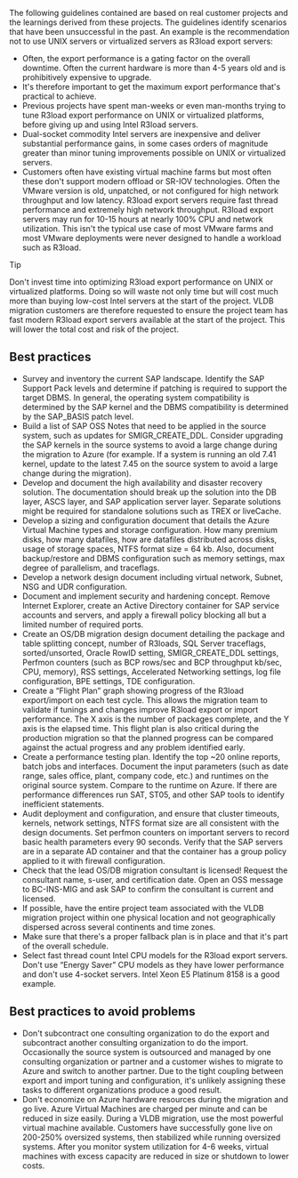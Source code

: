 The following guidelines contained are based on real customer projects and the learnings derived from these projects. The guidelines identify scenarios that have been unsuccessful in the past. An example is the recommendation not to use UNIX servers or virtualized servers as R3load export servers:

- Often, the export performance is a gating factor on the overall downtime. Often the current hardware is more than 4-5 years old and is prohibitively expensive to upgrade.
- It's therefore important to get the maximum export performance that's practical to achieve.
- Previous projects have spent man-weeks or even man-months trying to tune R3load export performance on UNIX or virtualized platforms, before giving up and using Intel R3load servers.
- Dual-socket commodity Intel servers are inexpensive and deliver substantial performance gains, in some cases orders of magnitude greater than minor tuning improvements possible on UNIX or virtualized servers.
- Customers often have existing virtual machine farms but most often these don't support modern offload or SR-IOV technologies. Often the VMware version is old, unpatched, or not configured for high network throughput and low latency. R3load export servers require fast thread performance and extremely high network throughput. R3load export servers may run for 10-15 hours at nearly 100% CPU and network utilization. This isn't the typical use case of most VMware farms and most VMware deployments were never designed to handle a workload such as R3load.

> [!TIP]
> Don't invest time into optimizing R3load export performance on UNIX or virtualized platforms. Doing so will waste not only time but will cost much more than buying low-cost Intel servers at the start of the project. VLDB migration customers are therefore requested to ensure the project team has fast modern R3load export servers available at the start of the project. This will lower the total cost and risk of the project.

## Best practices

- Survey and inventory the current SAP landscape. Identify the SAP Support Pack levels and determine if patching is required to support the target DBMS. In general, the operating system compatibility is determined by the SAP kernel and the DBMS compatibility is determined by the SAP\_BASIS patch level.
- Build a list of SAP OSS Notes that need to be applied in the source system, such as updates for SMIGR\_CREATE\_DDL. Consider upgrading the SAP kernels in the source systems to avoid a large change during the migration to Azure (for example. If a system is running an old 7.41 kernel, update to the latest 7.45 on the source system to avoid a large change during the migration).
- Develop and document the high availability and disaster recovery solution. The documentation should break up the solution into the DB layer, ASCS layer, and SAP application server layer. Separate solutions might be required for standalone solutions such as TREX or liveCache.
- Develop a sizing and configuration document that details the Azure Virtual Machine types and storage configuration. How many premium disks, how many datafiles, how are datafiles distributed across disks, usage of storage spaces, NTFS format size = 64 kb. Also, document backup/restore and DBMS configuration such as memory settings, max degree of parallelism, and traceflags.
- Develop a network design document including virtual network, Subnet, NSG and UDR configuration.
- Document and implement security and hardening concept. Remove Internet Explorer, create an Active Directory container for SAP service accounts and servers, and apply a firewall policy blocking all but a limited number of required ports.
- Create an OS/DB migration design document detailing the package and table splitting concept, number of R3loads, SQL Server traceflags, sorted/unsorted, Oracle RowID setting, SMIGR\_CREATE\_DDL settings, Perfmon counters (such as BCP rows/sec and BCP throughput kb/sec, CPU, memory), RSS settings, Accelerated Networking settings, log file configuration, BPE settings, TDE configuration.
- Create a “Flight Plan” graph showing progress of the R3load export/import on each test cycle. This allows the migration team to validate if tunings and changes improve R3load export or import performance. The X axis is the number of packages complete, and the Y axis is the elapsed time. This flight plan is also critical during the production migration so that the planned progress can be compared against the actual progress and any problem identified early.
- Create a performance testing plan. Identify the top ~20 online reports, batch jobs and interfaces. Document the input parameters (such as date range, sales office, plant, company code, etc.) and runtimes on the original source system. Compare to the runtime on Azure. If there are performance differences run SAT, ST05, and other SAP tools to identify inefficient statements.
- Audit deployment and configuration, and ensure that cluster timeouts, kernels, network settings, NTFS format size are all consistent with the design documents. Set perfmon counters on important servers to record basic health parameters every 90 seconds. Verify that the SAP servers are in a separate AD container and that the container has a group policy applied to it with firewall configuration.
- Check that the lead OS/DB migration consultant is licensed! Request the consultant name, s-user, and certification date. Open an OSS message to BC-INS-MIG and ask SAP to confirm the consultant is current and licensed.
- If possible, have the entire project team associated with the VLDB migration project within one physical location and not geographically dispersed across several continents and time zones.
- Make sure that there's a proper fallback plan is in place and that it's part of the overall schedule.
- Select fast thread count Intel CPU models for the R3load export servers. Don't use “Energy Saver” CPU models as they have lower performance and don't use 4-socket servers. Intel Xeon E5 Platinum 8158 is a good example.

## Best practices to avoid problems

- Don't subcontract one consulting organization to do the export and subcontract another consulting organization to do the import. Occasionally the source system is outsourced and managed by one consulting organization or partner and a customer wishes to migrate to Azure and switch to another partner. Due to the tight coupling between export and import tuning and configuration, it's unlikely assigning these tasks to different organizations produce a good result.
- Don't economize on Azure hardware resources during the migration and go live. Azure Virtual Machines are charged per minute and can be reduced in size easily. During a VLDB migration, use the most powerful virtual machine available. Customers have successfully gone live on 200-250% oversized systems, then stabilized while running oversized systems. After you monitor system utilization for 4-6 weeks, virtual machines with excess capacity are reduced in size or shutdown to lower costs.
